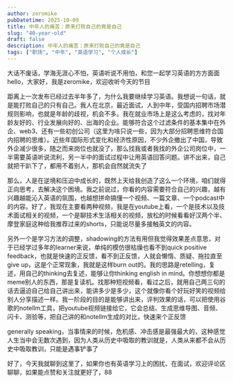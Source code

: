 ```yaml
---
author: zeromike
pubDatetime: 2025-10-09
title: 中年人的痛苦：原来打败自己的竟是自己
slug: "40-year-old"
draft: false
description: 中年人的痛苦：原来打败自己的竟是自己
tags: ["职场", "中年", "英语学习", "个人成长"]
---
```


大话不废话，学海无涯心不怕，英语听说不用怕，和您一起学习英语的方方面面
hello，大家好，我是zeromike，欢迎收听今天的节目

距离上一次发布已经过去半年多了，为什么我要继续学习英语。我想说一句话，就是能打败自己的只有自己。我人在北京，最近面试，人到中年，受国内招聘市场潜规则影响，也就是年龄的歧视，机会不多。我在就业市场上是这么考虑的，找对年龄友好的、行业发展向好的、出海的企业。能够符合这个过滤条件的基本集中在外企、web3、还有一些初创公司（这里为啥只说一些，因为大部分招聘思维符合国内招聘的思维）。近些年国际形式变化和经济性原因，不少外企撤出了中国，导致外企减少很多，随之而来岗位也就没了，那么找我或者我找的外企公司岗位中，一半需要英语听说流利，另一半中的面试过程中让用英语回答问题。讲不出来，自己就把干趴下了，都用不着别人，那机会自然就流失了

那么，人是在逆境和压迫中成长的，既然上天给我创造了这么一个环境，咱们就得正向思考，去解决这个困境。我之前说过，你看的内容需要符合自己的兴趣，越有兴趣越能沁入英语的氛围，也越想拼命搞懂一个视频、一篇文章、一个podcast中的内容。好了，我现在主要看两种视频，我是在youtube上看，一个是技术以及技术面试相关的视频，一个是聊技术生活相关的视频，放松的时候看看好汉两个半、摩登家庭这种给我推荐过来的shorts，只能说尽量多接触英文的内容。

另外一个是学习方法的调整，shadowing的方法有用但我觉得效果差点意思，对于已经学过多年的learner来说，单纯的模仿很枯燥也看不到quick positive feedback，也就是快速的正反馈，看不到正反馈，人就会懒惰、质疑、拖拉直至give up，这是个正常现象，我就是这样burn out的。我的思路是retelling，复述，用自己的thinking去复述，能够让你thinking english in mind。你想想你都是meme别人的东西，那是复读机。找那种短视频看，看过之后，就用自己两三句的话去逼迫自己给自己讲出来，能讲多少是多少，这个就像你看个好玩好笑的视频给别人分享描述一样。我一阶段的目的是能够讲出来，评判效果的话，可以把使用谷歌的notellm工具，把youtube视频链接给它，它会总结、生成思维导图、音频、闪卡、测验等，把自己讲的和notellm生成的对比，快速来个正反馈

generally speaking，当事情来的时候，危机感、冲击感是最强最大的，这种感觉人生当中会无数次遇到，因为人类从历史中吸取的教训就是，人类从来都不会从历史中吸取教训，只能是遇事铲事了

好了，今天我就聊到这里了，如果你也有英语学习上的困扰、在面试，欢迎评论区聊聊，如果能点赞和关注就更好了，88
